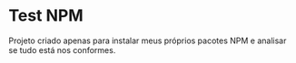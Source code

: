 # Test NPM

Projeto criado apenas para instalar meus próprios pacotes NPM e analisar se tudo está nos conformes.
